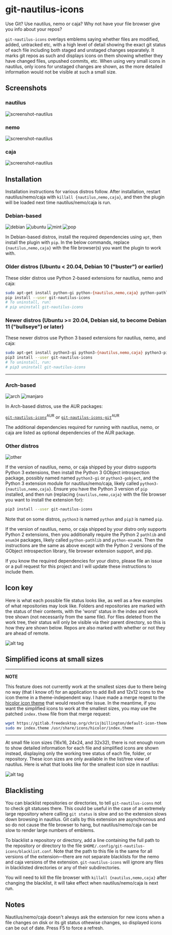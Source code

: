 # git-nautilus-icons

Use Git? Use nautilus, nemo or caja? Why not have your file browser give you info
about your repos?

`git-nautilus-icons` overlays emblems saying whether files are modified, added,
untracked etc, with a high level of detail showing the exact git status of each file
including both staged and unstaged changes separately. It marks git repos as such and
displays icons on them showing whether they have changed files, unpushed commits, etc.
When using very small icons in nautilus, only icons for unstaged changes are shown, as
the more detailed information would not be visible at such a small size.

## Screenshots

### nautilus

![screenshot-nautilus](screenshot_nautilus.png)

### nemo

![screenshot-nautilus](screenshot_nemo.png)

### caja

![screenshot-nautilus](screenshot_caja.png)


## Installation

Installation instructions for various distros follow. After installation, restart
nautilus/nemo/caja with `killall {nautilus,nemo,caja}`, and then the plugin will be
loaded next time nautilus/nemo/caja is run.

### Debian-based
![debian](distro_icons/debian.png) ![ubuntu](distro_icons/ubuntu.png) ![mint](distro_icons/mint.png) ![pop](distro_icons/pop.png)

In Debian-based distros, install the required dependencies using `apt`, then install the
plugin with `pip`. In the below commands, replace `{nautilus,nemo,caja}` with the
file browser(s) you want the plugin to work with.

### Older distros (Ubuntu < 20.04, Debian 10 ("buster") or earlier)

These older distros use Python 2-based extensions for nautilus, nemo and caja:

```bash
sudo apt-get install python-gi python-{nautilus,nemo,caja} python-pathlib python-enum34 python-pip
pip install --user git-nautilus-icons
# To uninstall, run:
# pip uninstall git-nautilus-icons
```

### Newer distros (Ubuntu >= 20.04, Debian sid, to become Debian 11 ("bullseye") or later)

These newer distros use Python 3 based extensions for nautilus, nemo, and caja:

```bash
sudo apt-get install python3-gi python3-{nautilus,nemo,caja} python3-pip
pip3 install --user git-nautilus-icons
# To uninstall, run:
# pip3 uninstall git-nautilus-icons
```
---


### Arch-based

![arch](distro_icons/arch.png) ![manjaro](distro_icons/manjaro.png)

In Arch-based distros, use the AUR packages:

[`git-nautilus-icons`](https://aur.archlinux.org/packages/git-nautilus-icons/)<sup>AUR</sup>
 or [`git-nautilus-icons-git`](https://aur.archlinux.org/packages/git-nautilus-icons-git/)<sup>AUR</sup>

The additional dependencies required for running with nautilus, nemo, or caja are listed
as optional dependencies of the AUR package.

### Other distros
![other](distro_icons/linux.png)

If the version of nautilus, nemo, or caja shipped by your distro supports Python 3
extensions, then install the Python 3 GObject introspection package, possibly named
named `python3-gi` or `python3-gobject`, and the Python 3 extension module for
nautilus/nemo/caja, likely called `python3-{nautilus,nemo,caja}`. Ensure you have the
Python 3 version of `pip` installed, and then run (replacing `{nautilus,nemo,caja}` with
the file browser you want to install the extension for):

```bash
pip3 install --user git-nautilus-icons
```

Note that on some distros, `python3` is named `python` and `pip3` is named `pip`.
 
If the version of nautilus, nemo, or caja shipped by your distro only supports Python 2
extensions, then you additionally require the Python 2 `pathlib` and `enum34` packages,
likely called `python-pathlib` and `python-enum34`. Then the instructions are the same
as above except with the Python 2 versions of the GObject introspection library, file
browser extension support, and pip.

If you know the required dependencies for your distro, please file an issue or a pull
request for this project and I will update these instructions to include them.

## Icon key

Here is what each possible file status looks like, as well as a few examples of what
repositories may look like. Folders and repositories are marked with the status of their
contents, with the 'worst' status in the index and work tree shown (not necessarily from
the same file). For files deleted from the work tree, their status will only be visible
via their parent directory, so this is how they are shown below. Repos are also marked
with whether or not they are ahead of remote.

![alt tag](key.png)

## Simplified icons at small sizes

---
**NOTE**

This feature does not currently work at the smallest sizes due to there being no way
(that I know of) for an application to add 8x8 and 12x12 icons to the icon theme in a
theme-independent way. I have made a merge reqest to the [hicolor icon
theme](https://gitlab.freedesktop.org/xdg/default-icon-theme/merge_requests/1) that
would resolve the issue. In the meantime, if you want the simplified icons to work at
the smallest sizes, you may use the patched `index.theme` file from that merge request:
```bash
wget https://gitlab.freedesktop.org/chrisjbillington/default-icon-theme/raw/master/index.theme
sudo mv index.theme /usr/share/icons/hicolor/index.theme
```
---

At small file icon sizes (16x16, 24x24, and 32x32), there is not enough room to show detailed
information for each file and simplified icons are shown instead, displaying only the
working tree status of each file, folder, or repository. These icon sizes are only
available in the list/tree view of nautilus. Here is what that looks like for the
smallest icon size in nautilus:

![alt tag](small_icons.png)

## Blacklisting

You can blacklist repositories or directories, to tell `git-nautilus-icons` not to check
git statuses there. This could be useful in the case of an extremely large repository
where calling `git status` is slow and so the extension slows down browsing in nautilus.
Git calls by this extension are asynchronous and so do not cause the file browser to
hang, but nautilus/nemo/caja can be slow to render large numbers of emblems.

To blacklist a repository or directory, add a line containing the full path to the
repository or directory to the file `$HOME/.config/git-nautilus-icons/blacklist.conf`.
Note that the path to this file is the same for all versions of the extension—there are
not separate blacklists for the nemo and caja versions of the extension.
`git-nautilus-icons` will ignore any files in blacklisted directories or any of their
subdirectories.

You will need to kill the file browser with `killall {nautilus,nemo,caja}` after
changing the blacklist, it will take effect when nautilus/nemo/caja is next run.

## Notes

Nautilus/nemo/caja doesn't always ask the extension for new icons when a file changes on
disk or its git status othewise changes, so displayed icons can be out of date. Press F5
to force a refresh.

